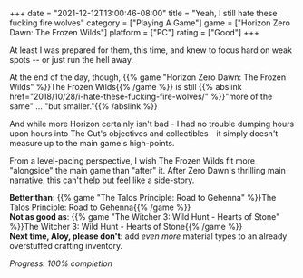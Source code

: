 +++
date = "2021-12-12T13:00:46-08:00"
title = "Yeah, I still hate these fucking fire wolves"
category = ["Playing A Game"]
game = ["Horizon Zero Dawn: The Frozen Wilds"]
platform = ["PC"]
rating = ["Good"]
+++

At least I was prepared for them, this time, and knew to focus hard on weak spots -- or just run the hell away.

At the end of the day, though, {{% game "Horizon Zero Dawn: The Frozen Wilds" %}}The Frozen Wilds{{% /game %}} is still {{% abslink href="2018/10/28/i-hate-these-fucking-fire-wolves/" %}}"more of the same" ... "but smaller."{{% /abslink %}}

And while more Horizon certainly isn't bad - I had no trouble dumping hours upon hours into The Cut's objectives and collectibles - it simply doesn't measure up to the main game's high-points.

From a level-pacing perspective, I wish The Frozen Wilds fit more "alongside" the main game than "after" it.  After Zero Dawn's thrilling main narrative, this can't help but feel like a side-story.

<b>Better than</b>: {{% game "The Talos Principle: Road to Gehenna" %}}The Talos Principle: Road to Gehenna{{% /game %}}  
<b>Not as good as</b>: {{% game "The Witcher 3: Wild Hunt - Hearts of Stone" %}}The Witcher 3: Wild Hunt - Hearts of Stone{{% /game %}}  
<b>Next time, Aloy, please don't</b>: add <i>even more</i> material types to an already overstuffed crafting inventory.

<i>Progress: 100% completion</i>
